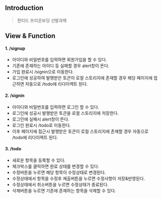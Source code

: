 ## Introduction
> 원티드 프리온보딩 선발과제

## View & Function
#### 1. /signup
- 아이디와 비밀번호를 입력하면 회원가입을 할 수 있다.
- 기존에 존재하는 아이디 등 실패할 경우 alert창이 뜬다.
- 가입 완료시 /signin으로 이동한다.
- 로그인에 성공하여 발행받은 토큰이 로컬 스토리지에 존재할 경우 해당 페이지에 접근하면 자동으로 /todo에 리다이렉트 된다.

#### 2. /signin
- 아이디와 비밀번호를 입력하면 로그인 할 수 있다.
- 로그인에 성공시 발행받은 토큰을 로컬 스토리지에 저장한다.
- 로그인에 실패시 alert창이 뜬다.
- 로그인 완료시 /todo로 이동한다.
- 이후 페이지에 접근시 발행받은 토큰이 로컬 스토리지에 존재할 경우 자동으로 /todo에 리다이렉트 된다.

#### 3. /todo
- 새로운 항목을 등록할 수 있다.
- 체크박스를 클릭하면 완료 상태를 변경할 수 있다.
- 수정버튼을 누르면 해당 항목이 수정상태로 변경된다.
- 수정상태에서 항목을 수정후 제출버튼을 누르면 수정사항이 저장&반영된다.
- 수정상태에서 취소버튼을 누르면 수정상태가 종료된다.
- 삭제버튼을 누르면 기존에 존재하는 항목을 삭제할 수 있다.
